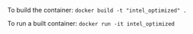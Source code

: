 To build the container:
`docker build -t "intel_optimized" .`

To run a built container:
`docker run -it intel_optimized`

